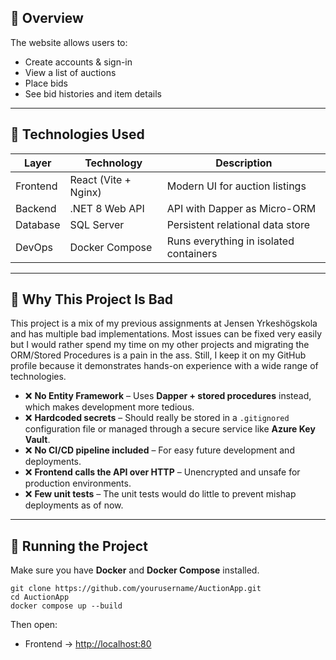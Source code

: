 <h2>🧠 Overview</h2>

<p>The website allows users to:</p>
<ul>
  <li>Create accounts & sign-in</li>
  <li>View a list of auctions</li>
  <li>Place bids</li>
  <li>See bid histories and item details</li>
</ul>

<hr>

<h2>🧰 Technologies Used</h2>

<table>
  <thead>
    <tr>
      <th>Layer</th>
      <th>Technology</th>
      <th>Description</th>
    </tr>
  </thead>
  <tbody>
    <tr>
      <td>Frontend</td>
      <td>React (Vite + Nginx)</td>
      <td>Modern UI for auction listings</td>
    </tr>
    <tr>
      <td>Backend</td>
      <td>.NET 8 Web API</td>
      <td>API with Dapper as Micro-ORM</td>
    </tr>
    <tr>
      <td>Database</td>
      <td>SQL Server</td>
      <td>Persistent relational data store</td>
    </tr>
    <tr>
      <td>DevOps</td>
      <td>Docker Compose</td>
      <td>Runs everything in isolated containers</td>
    </tr>
  </tbody>
</table>

<hr>

<h2>🧨 Why This Project Is Bad</h2>

<p>
This project is a mix of my previous assignments at Jensen Yrkeshögskola and has multiple bad implementations.
Most issues can be fixed very easily but I would rather spend my time on my other projects and migrating the ORM/Stored Procedures is a pain in the ass.
Still, I keep it on my GitHub profile because it demonstrates hands-on experience with a wide range of technologies.
</p>

<ul>
  <li>❌ <strong>No Entity Framework</strong> – Uses <strong>Dapper + stored procedures</strong> instead, which makes development more tedious.</li>
  <li>❌ <strong>Hardcoded secrets</strong> – Should really be stored in a <code>.gitignored</code> configuration file or managed through a secure service like <strong>Azure Key Vault</strong>.</li>
  <li>❌ <strong>No CI/CD pipeline included</strong> – For easy future development and deployments.</li>
  <li>❌ <strong>Frontend calls the API over HTTP</strong> – Unencrypted and unsafe for production environments.</li>
  <li>❌ <strong>Few unit tests</strong> – The unit tests would do little to prevent mishap deployments as of now.</li>
</ul>

<hr>

<h2>🐳 Running the Project</h2>

<p>Make sure you have <strong>Docker</strong> and <strong>Docker Compose</strong> installed.</p>

<pre><code>git clone https://github.com/yourusername/AuctionApp.git
cd AuctionApp
docker compose up --build
</code></pre>

<p>Then open:</p>
<ul>
  <li>Frontend → <a href="http://localhost:80">http://localhost:80</a></li>
</ul>
